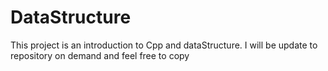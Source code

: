 # DataStructure
This project is an introduction to Cpp and dataStructure. I will be update to repository on demand and feel free to copy
